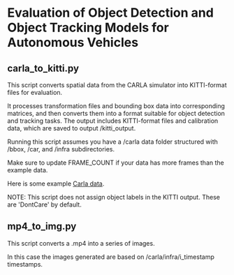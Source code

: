 
# Evaluation of Object Detection and Object Tracking Models for Autonomous Vehicles

## carla_to_kitti.py
This script converts spatial data from the CARLA simulator into KITTI-format files for evaluation. 

It processes transformation files and bounding box data into corresponding matrices, and then converts them into a format suitable for object detection and tracking tasks. The output includes KITTI-format files and calibration data, which are saved to output /kitti_output.

Running this script assumes you have a /carla data folder structured with /bbox, /car, and /infra subdirectories.

Make sure to update FRAME_COUNT if your data has more frames than the example data.

Here is some example [Carla data](https://drive.google.com/drive/folders/1nac6HKlk4IUrvDkLjMpMASxbKAM2QwV3?usp=sharing).
    
NOTE: This script does not assign object labels in the KITTI output. These are 'DontCare' by default.


## mp4_to_img.py

This script converts a .mp4 into a series of images.

In this case the images generated are based on /carla/infra/i_timestamp timestamps.

